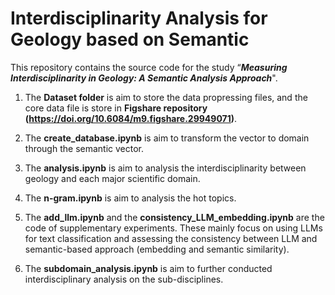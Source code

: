 # Interdisciplinarity Analysis for Geology based on Semantic
This repository contains the source code for the study “**_Measuring Interdisciplinarity in Geology: A Semantic Analysis Approach_**".

1. The **Dataset folder** is aim to store the data propressing files, and the core data file is store in **Figshare repository (**https://doi.org/10.6084/m9.figshare.29949071**)**.
   
2. The **create_database.ipynb** is aim to transform the vector to domain through the semantic vector.

3. The **analysis.ipynb** is aim to analysis the interdisciplinarity between geology and each major scientific domain.

4. The **n-gram.ipynb** is aim to analysis the hot topics.

5. The **add_llm.ipynb** and the **consistency_LLM_embedding.ipynb** are the code of supplementary experiments. These mainly focus on using LLMs for text classification and assessing the consistency between LLM and semantic-based approach (embedding and semantic similarity).

6. The **subdomain_analysis.ipynb** is aim to further conducted interdisciplinary analysis on the sub-disciplines.
   
